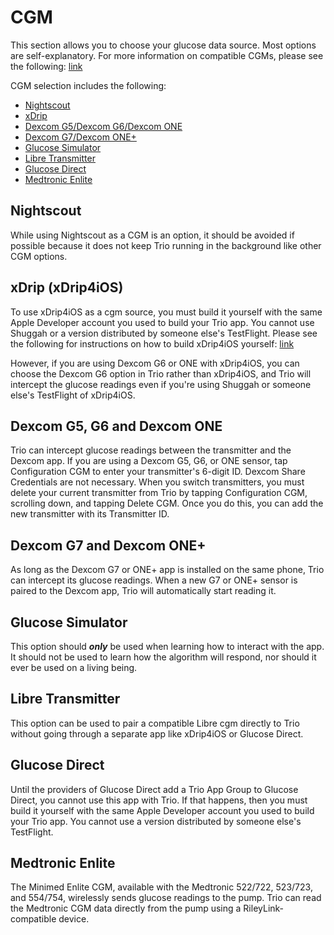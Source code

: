 # CGM
This section allows you to choose your glucose data source. Most options are self-explanatory.  For more information on compatible CGMs, please see the following: [link](../settings/devices/cgm.md#compatible-cgm)

CGM selection includes the following:
* [Nightscout](#nightscout)
* [xDrip](#xdrip-xdrip4ios)
* [Dexcom G5/Dexcom G6/Dexcom ONE](#dexcom-g5-g6-and-dexcom-one)
* [Dexcom G7/Dexcom ONE+](#dexcom-g7-and-dexcom-one)
* [Glucose Simulator](#glucose-simulator)
* [Libre Transmitter](#libre-transmitter)
* [Glucose Direct](#glucose-direct)
* [Medtronic Enlite](#medtronic-enlite)

## Nightscout
While using Nightscout as a CGM is an option, it should be avoided if possible because it does not keep Trio running in the background like other CGM options.

## xDrip (xDrip4iOS)
To use xDrip4iOS as a cgm source, you must build it yourself with the same Apple Developer account you used to build your Trio app. You cannot use Shuggah or a version distributed by someone else's TestFlight. Please see the following for instructions on how to build xDrip4iOS yourself: [link](../operate/build.md#xdrip4ios-or-glucose-direct-as-cgm-source)

However, if you are using Dexcom G6 or ONE with xDrip4iOS, you can choose the Dexcom G6 option in Trio rather than xDrip4iOS, and Trio will intercept the glucose readings even if you're using Shuggah or someone else's TestFlight of xDrip4iOS.

## Dexcom G5, G6 and Dexcom ONE
Trio can intercept glucose readings between the transmitter and the Dexcom app. If you are using a Dexcom G5, G6, or ONE sensor, tap Configuration CGM to enter your transmitter's 6-digit ID. Dexcom Share Credentials are not necessary. When you switch transmitters, you must delete your current transmitter from Trio by tapping Configuration CGM, scrolling down, and tapping Delete CGM. Once you do this, you can add the new transmitter with its Transmitter ID.

## Dexcom G7 and Dexcom ONE+
As long as the Dexcom G7 or ONE+ app is installed on the same phone, Trio can intercept its glucose readings. When a new G7 or ONE+ sensor is paired to the Dexcom app, Trio will automatically start reading it.

## Glucose Simulator
This option should ***only*** be used when learning how to interact with the app. It should not be used to learn how the algorithm will respond, nor should it ever be used on a living being.

## Libre Transmitter
This option can be used to pair a compatible Libre cgm directly to Trio without going through a separate app like xDrip4iOS or Glucose Direct.

## Glucose Direct
Until the providers of Glucose Direct add a Trio App Group to Glucose Direct, you cannot use this app with Trio. If that happens, then you must build it yourself with the same Apple Developer account you used to build your Trio app. You cannot use a version distributed by someone else's TestFlight.

## Medtronic Enlite
The Minimed Enlite CGM, available with the Medtronic 522/722, 523/723, and 554/754, wirelessly sends glucose readings to the pump. Trio can read the Medtronic CGM data directly from the pump using a RileyLink-compatible device.
